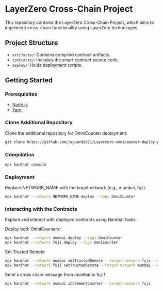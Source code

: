 # LayerZero Cross-Chain Project

This repository contains the LayerZero Cross-Chain Project, which aims to implement cross-chain functionality using LayerZero technologies. 

## Project Structure

- `artifacts/`: Contains compiled contract artifacts.
- `contracts/`: Includes the smart contract source code.
- `deploy/`: Holds deployment scripts.


## Getting Started

### Prerequisites

- [Node.js](https://nodejs.org/)
- [Yarn](https://yarnpkg.com/)

### Clone Additional Repository

Clone the additional repository for OmniCounter deployment:

```bash
git clone https://github.com/jaguard2021/Layerzero-omnicounter-deploy.git
```

### Compilation

```bash
npx hardhat compile
```

### Deployment

Replace NETWORK_NAME with the target network (e.g., mumbai, fuji).

```bash 
npx hardhat --network NETWORK_NAME deploy --tags OmniCounter
```

### Interacting with the Contracts

Explore and interact with deployed contracts using Hardhat tasks.

Deploy both OmniCounters:

```bash
npx hardhat --network mumbai deploy --tags OmniCounter
npx hardhat --network fuji deploy --tags OmniCounter
```

Set Trusted Remote

```bash 
npx hardhat --network mumbai setTrustedRemote --target-network fuji --contract OmniCounter
npx hardhat --network fuji setTrustedRemote --target-network mumbai --contract OmniCounter
```

Send a cross chain message from mumbai to fuji !

```bash 
npx hardhat --network mumbai incrementCounter --target-network fuji
```




